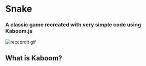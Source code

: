 # Snake

### A classic game recreated with very simple code using Kaboom.js

![reccordit gif](http://g.recordit.co/VhnjN1n4MC.gif)

## What is Kaboom? 

